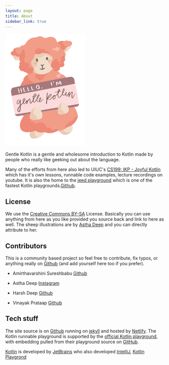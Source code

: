 ```yaml
---
layout: page
title: About
sidebar_link: true
---
```


<img src="/assets/img/about.png" width="250">

Gentle Kotlin is a gentle and wholesome introduction to Kotlin made by people who really like geeking out about the language.

Many of the efforts from here also led to UIUC's [CS199: IKP - Joyful Kotlin](https://kotlin.cs.illinois.edu) which has it's own lessons, runnable code examples, lecture recordings on youtube. It is also the home to the [jeed playground](https://kotlin.cs.illinois.edu/play/) which is one of the fastest Kotlin playgrounds.[Github](https://github.com/cs125-illinois/jeed).

## License 

We use the [Creative Commons BY-SA](https://github.com/harsh183/gentle_kotlin/blob/master/LICENSE.md) License. Basically you can use anything from here as you like provided you source back and link to here as well. The sheep illustrations are by [Astha Deep](https://www.instagram.com/astha.illust/) and you can directly attribute to her. 

## Contributors

This is a community based project so feel free to contribute, fix typos, or anything really on [Github](https://github.com/harsh183/gentle_kotlin) (and add yourself here too if you prefer). 

* Amirthavarshini Sureshbabu [Github](https://github.com/sureshbabua8) 

* Astha Deep [Instagram](https://www.instagram.com/astha.illust/)

* Harsh Deep [Github](https://github.com/harsh183/)

* Vinayak Prataap [Github](https://github.com/p-vinayak)

## Tech stuff

The site source is on [Github](https://github.com/harsh183/gentle_kotlin) running on [jekyll](https://jekyllrb.com/) and hosted by [Netlify](https://www.netlify.com/). The Kotlin runnable playground is supported by the [official Kotlin playground](https://play.kotlinlang.org/), with embedding pulled from their playground source on [GitHub](https://github.com/JetBrains/kotlin-playground).

[Kotlin](https://kotlinlang.org/) is developed by [JetBrains](https://www.jetbrains.com/) who also developed [IntelliJ](https://www.jetbrains.com/idea/), [Kotlin Playgrond](https://play.kotlinlang.org)
